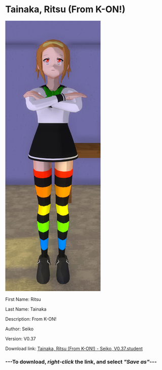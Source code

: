 # Tainaka, Ritsu (From K-ON!)

<img src = "https://raw.githubusercontent.com/Arbiter1223/Daigaku-Gurashi-Custom-Students/master/Students/Files/Tainaka%2C%20Ritsu%20(From%20K-ON!).png">

First Name: Ritsu

Last Name: Tainaka

Description: From K-ON!

Author: Seiko

Version: V0.37

Download link: <a href="https://raw.githubusercontent.com/Arbiter1223/Daigaku-Gurashi-Custom-Students/master/Students/Files/Tainaka%2C%20Ritsu%20(From%20K-ON!)%20-%20Seiko%2C%20V0.37.student">Tainaka, Ritsu (From K-ON!) - Seiko, V0.37.student</a>

### ---**To download, _right-click_ the link, and select _"Save as"_**---
